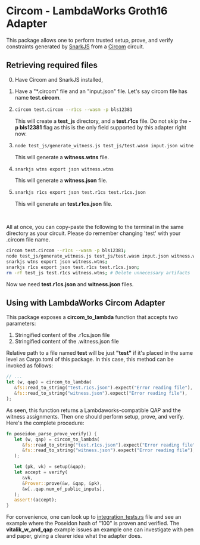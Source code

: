 # Circom - LambdaWorks Groth16 Adapter

This package allows one to perform trusted setup, prove, and verify constraints generated by [SnarkJS](https://github.com/iden3/snarkjs) from a [Circom](https://github.com/iden3/circom) circuit.

## Retrieving required files

0. Have Circom and SnarkJS installed,

1. Have a "\*.circom" file and an "input.json" file. Let's say circom file has name **test.circom**.
2. ```bash
   circom test.circom --r1cs --wasm -p bls12381
   ```

   This will create a **test_js** directory, and a **test.r1cs** file. Do not skip the **-p bls12381** flag as this is the only field supported by this adapter right now.

3. ```bash
   node test_js/generate_witness.js test_js/test.wasm input.json witness.wtns
   ```

   This will generate a **witness.wtns** file.

4. ```bash
   snarkjs wtns export json witness.wtns
   ```

   This will generate a **witness.json** file.

5. ```bash
   snarkjs r1cs export json test.r1cs test.r1cs.json
   ```
   This will generate an **test.r1cs.json** file.

<br>

All at once, you can copy-paste the following to the terminal in the same directory as your circuit. Please do remember changing 'test' with your .circom file name.

```bash
circom test.circom --r1cs --wasm -p bls12381;
node test_js/generate_witness.js test_js/test.wasm input.json witness.wtns;
snarkjs wtns export json witness.wtns;
snarkjs r1cs export json test.r1cs test.r1cs.json;
rm -rf test_js test.r1cs witness.wtns; # Delete unnecessary artifacts
```

Now we need **test.r1cs.json** and **witness.json** files.

## Using with LambdaWorks Circom Adapter

This package exposes a **circom_to_lambda** function that accepts two parameters:

1. Stringified content of the .r1cs.json file
2. Stringified content of the .witness.json file

Relative path to a file named **test** will be just **"test"** if it's placed in the same level as Cargo.toml of this package. In this case, this method can be invoked as follows:

```rust
// ...
let (w, qap) = circom_to_lambda(
   &fs::read_to_string("test.r1cs.json").expect("Error reading file"),
   &fs::read_to_string("witness.json").expect("Error reading file"),
);
```

As seen, this function returns a Lambdaworks-compatible QAP and the witness assignments. Then one should perform setup, prove, and verify. Here's the complete procedure:

```rust
fn poseidon_parse_prove_verify() {
   let (w, qap) = circom_to_lambda(
      &fs::read_to_string("test.r1cs.json").expect("Error reading file"),
      &fs::read_to_string("witness.json").expect("Error reading file"),
   );

   let (pk, vk) = setup(&qap);
   let accept = verify(
      &vk,
      &Prover::prove(&w, &qap, &pk),
      &w[..qap.num_of_public_inputs],
   );
   assert!(accept);
}
```

For convenience, one can look up to [integration_tests.rs](integration_tests.rs) file and see an example where the Poseidon hash of "100" is proven and verified. The **vitalik_w_and_qap** example issues an example one can investigate with pen and paper, giving a clearer idea what the adapter does.

